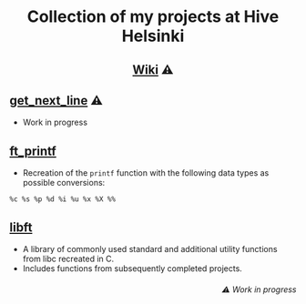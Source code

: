 # <p align="middle">Collection of my projects at Hive Helsinki</p>

## <p align="middle">[Wiki](https://github.com/mordori/Hive-Helsinki/wiki) ⚠

## [get_next_line](https://github.com/mordori/Hive-Helsinki/tree/main/ft_printf#ft_printf) ⚠

- Work in progress

## [ft_printf](https://github.com/mordori/Hive-Helsinki/tree/main/ft_printf#ft_printf)

- Recreation of the `printf` function with the following data types as possible conversions:
```
%c %s %p %d %i %u %x %X %%
```

## [libft](https://github.com/mordori/Hive-Helsinki/tree/main/libft#libft)

- A library of commonly used standard and additional utility functions from libc recreated in C.
- Includes functions from subsequently completed projects.

###### <p align="right">⚠ Work in progress
